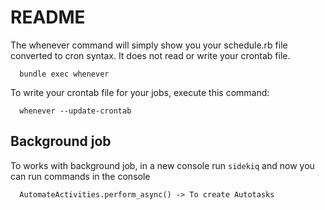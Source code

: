 # README

The whenever command will simply show you your schedule.rb file converted to cron syntax. It does not read or write your crontab file.

```
  bundle exec whenever 
```

To write your crontab file for your jobs, execute this command:

```
  whenever --update-crontab
```

## Background job

To works with background job, in a new console run `sidekiq` and now you can run commands in the console

```
  AutomateActivities.perform_async() -> To create Autotasks
```